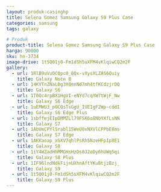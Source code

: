 ```yaml
---
layout: produk-casinghp
title: Selena Gomez Samsung Galaxy S9 Plus Case
categories: samsung
tags: galaxy

# Produk
product-title: Selena Gomez Samsung Galaxy S9 Plus Case
harga: 90000
sku: hn-3734
image-drive: 1t5Q01j0-Fm1dSh5uXFM4vKlqiwCQ2m2F
gallery:
  - url: 1RlB9uVuOCQpc0_BQx-vXysXLZAS6Quiy
    title: Galaxy Note 8
  - url: 14KVTnZNaLDg3XQmnNd7mh4tfKCdzjrDQ
    title: Galaxy S6
  - url: 1T0Qc4rpBX1HgVI-eNYd7cqYW7tWjF_Nw
    title: Galaxy S6 Edge
  - url: 1uEMWU3_pOCQsTsGgU_IUEIgF2Wp-cddI
    title: Galaxy S6 Edge Plus
  - url: 1sbffejEIpDMMZLl79FSK6o8NbYXfLsNN
    title: Galaxy S7
  - url: 1AbUmCPYlSrabl15WeU0xNXVlCFPbE8ms
    title: Galaxy S7 Edge
  - url: 1AKKaoap_xGXV7qhlPsRh5NzeHFpIp8E1
    title: Galaxy S8
  - url: 1iY4WZadHhMMGHsHzDs8J2oDy6hUWq5qi
    title: Galaxy S8 Plus
  - url: 1IF96lndNdkFijnUXhnAftYKuBtjzBzj_
    title: Galaxy S9
  - url: 1t5Q01j0-Fm1dSh5uXFM4vKlqiwCQ2m2F
    title: Galaxy S9 Plus
---
```

